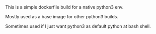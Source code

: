 This is a simple dockerfile build for a native python3 env.

Mostly used as a base image for other python3 builds.

Sometimes used if I just want python3 as default python at bash shell.

